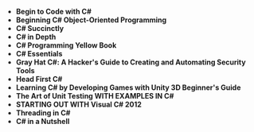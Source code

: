 <ul>
                                <li><b><a target="_blank" href="https://github.com/manjunath5496/C-Sharp-Programming-Books/blob/master/csharp(1).pdf" style="text-decoration:none;">Begin to Code with C# </a></b></li>
                                <li><b><a target="_blank" href="https://github.com/manjunath5496/C-Sharp-Programming-Books/blob/master/csharp(2).pdf" style="text-decoration:none;">Beginning C# Object-Oriented Programming</a></b></li>
                                <li><b><a target="_blank" href="https://github.com/manjunath5496/C-Sharp-Programming-Books/blob/master/csharp(3).pdf" style="text-decoration:none;">C# Succinctly</a></b></li>
                               
<li><b><a target="_blank" href="https://github.com/manjunath5496/C-Sharp-Programming-Books/blob/master/csharp(4).pdf" style="text-decoration:none;">C# in Depth</a></b></li>
                                <li><b><a target="_blank" href="https://github.com/manjunath5496/C-Sharp-Programming-Books/blob/master/csharp(5).pdf" style="text-decoration:none;">C# Programming Yellow Book</a></b></li>
                                
 <li><b><a target="_blank" href="https://github.com/manjunath5496/C-Sharp-Programming-Books/blob/master/csharp(6).pdf" style="text-decoration:none;">C# Essentials</a></b></li>
                          
<li><b><a target="_blank" href="https://github.com/manjunath5496/C-Sharp-Programming-Books/blob/master/csharp(7).pdf" style="text-decoration:none;">Gray Hat C#: A Hacker's Guide to Creating and Automating Security Tools</a></b></li>
                                <li><b><a target="_blank" href="https://github.com/manjunath5496/C-Sharp-Programming-Books/blob/master/csharp(8).rar" style="text-decoration:none;">Head First C# </a></b></li>
                                <li><b><a target="_blank" href="https://github.com/manjunath5496/C-Sharp-Programming-Books/blob/master/csharp(9).pdf" style="text-decoration:none;">Learning C# by Developing Games with Unity 3D Beginner's Guide</a></b></li>
                                
<li><b><a target="_blank" href="https://github.com/manjunath5496/C-Sharp-Programming-Books/blob/master/csharp(10).pdf" style="text-decoration:none;">The Art of Unit Testing WITH EXAMPLES IN C#</a></b></li>  
        
<li><b><a target="_blank" href="https://github.com/manjunath5496/C-Sharp-Programming-Books/blob/master/csharp(11).pdf" style="text-decoration:none;">STARTING OUT WITH Visual C# 2012</a></b></li>
                                <li><b><a target="_blank" href="https://github.com/manjunath5496/C-Sharp-Programming-Books/blob/master/csharp(12).pdf" style="text-decoration:none;">Threading in C#</a></b></li>
 <li><b><a target="_blank" href="https://github.com/manjunath5496/C-Sharp-Programming-Books/blob/master/csharp(13).pdf" style="text-decoration:none;">C# in a Nutshell</a></b></li>  
 
                                
</ul>
